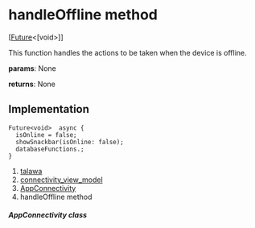 
<div>

# handleOffline method

</div>


[[Future](https://api.flutter.dev/flutter/dart-core/Future-class.html)\<[void\>]]




This function handles the actions to be taken when the device is
offline.

**params**: None

**returns**: None



## Implementation

``` language-dart
Future<void>  async {
  isOnline = false;
  showSnackbar(isOnline: false);
  databaseFunctions.;
}
```







1.  [talawa](../../index.md)
2.  [connectivity_view_model](../../view_model_connectivity_view_model/)
3.  [AppConnectivity](../../view_model_connectivity_view_model/AppConnectivity-class.md)
4.  handleOffline method

##### AppConnectivity class







